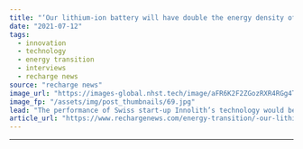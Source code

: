 ```yaml
---
title: "‘Our lithium-ion battery will have double the energy density of standard Li-ion for same price’"
date: "2021-07-12"
tags: 
  - innovation
  - technology
  - energy transition
  - interviews
  - recharge news
source: "recharge news"
image_url: "https://images-global.nhst.tech/image/aFR6K2F2ZGozRXR4RGg4TnMxc2RsbHROblpGeWpTbzVMLzZmaHpyRVd2UT0=/nhst/binary/4d6653ffccc442b278780518ea32f91b"
image_fp: "/assets/img/post_thumbnails/69.jpg"
lead: "The performance of Swiss start-up Innolith’s technology would be comparable with solid-state batteries, the company’s chief executive tells Recharge"
article_url: "https://www.rechargenews.com/energy-transition/-our-lithium-ion-battery-will-have-double-the-energy-density-of-standard-li-ion-for-same-price-/2-1-1038737"
---
```


---
